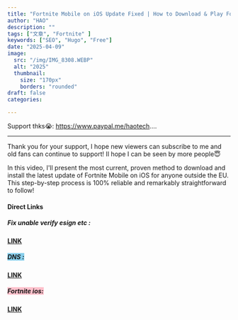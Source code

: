 ```yaml
---
title: "Fortnite Mobile on iOS Update Fixed | How to Download & Play Fortnite Outside EU on iPhone & iPad"
author: "HAO"
description: ""
tags: ["文章", "Fortnite" ]
keywords: ["SEO", "Hugo", "Free"]
date: "2025-04-09"
image:
  src: "/img/IMG_8308.WEBP"
  alt: "2025"
  thumbnail:
    size: "170px"
    borders: "rounded"
draft: false
categories:

---
```


Support thks😭: https://www.paypal.me/haotech....
<!--more-->

---

Thank you for your support, I hope new viewers can subscribe to me and old fans can continue to support!
II hope I can be seen by more people😇

In this video, I'll present the most current, proven method to download and install the latest update of Fortnite Mobile on iOS for anyone outside the EU. This step-by-step process is 100% reliable and remarkably straightforward to follow!

#### **Direct Links**

##### **<font style="background:  "> Fix unable verify esign etc :</font>** 
**[ LINK ](https://jiun8631.pages.dev/post/fixverify-250318/)**

##### **<font style="background:  skyblue"> DNS :</font>** 
**[ LINK ](https://jiun8631.pages.dev/post/esign-250404/)**

##### **<font style="background: pink"> Fortnite ios:</font>** 
**[ LINK ](itms-services://?action=download-manifest&url=https://fortnite-ios.com/Install.plist)**